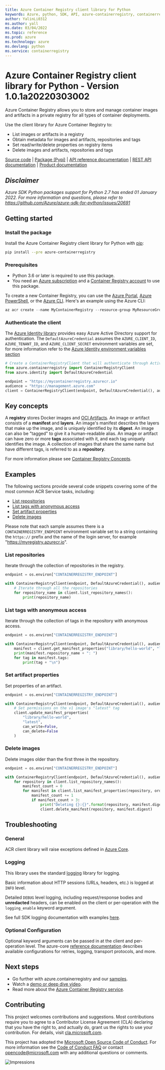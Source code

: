 ```yaml
---
title: Azure Container Registry client library for Python
keywords: Azure, python, SDK, API, azure-containerregistry, containerregistry
author: YalinLi0312
ms.author: yall
ms.date: 03/04/2022
ms.topic: reference
ms.prod: azure
ms.technology: azure
ms.devlang: python
ms.service: containerregistry
---
```

# Azure Container Registry client library for Python - Version 1.0.1a20220303002 


Azure Container Registry allows you to store and manage container images and artifacts in a private registry for all types of container deployments.

Use the client library for Azure Container Registry to:

- List images or artifacts in a registry
- Obtain metadata for images and artifacts, repositories and tags
- Set read/write/delete properties on registry items
- Delete images and artifacts, repositories and tags

[Source code][source] | [Package (Pypi)][package] | [API reference documentation][docs] | [REST API documentation][rest_docs] | [Product documentation][product_docs]

## _Disclaimer_

_Azure SDK Python packages support for Python 2.7 has ended 01 January 2022. For more information and questions, please refer to https://github.com/Azure/azure-sdk-for-python/issues/20691_

## Getting started

### Install the package

Install the Azure Container Registry client library for Python with [pip][pip_link]:

```bash
pip install --pre azure-containerregistry
```

### Prerequisites

* Python 3.6 or later is required to use this package.
* You need an [Azure subscription][azure_sub] and a [Container Registry account][container_registry_docs] to use this package.

To create a new Container Registry, you can use the [Azure Portal][container_registry_create_portal],
[Azure PowerShell][container_registry_create_ps], or the [Azure CLI][container_registry_create_cli].
Here's an example using the Azure CLI:

```Powershell
az acr create --name MyContainerRegistry --resource-group MyResourceGroup --location westus --sku Basic
```

### Authenticate the client

The [Azure Identity library][identity] provides easy Azure Active Directory support for authentication. The `DefaultAzureCredential` assumes the `AZURE_CLIENT_ID`, `AZURE_TENANT_ID`, and `AZURE_CLIENT_SECRET` environment variables are set, for more information refer to the [Azure Identity environment variables section](https://github.com/Azure/azure-sdk-for-python/tree/main/sdk/identity/azure-identity#environment-variables)

```python
# Create a ContainerRegistryClient that will authenticate through Active Directory
from azure.containerregistry import ContainerRegistryClient
from azure.identity import DefaultAzureCredential

endpoint = "https://mycontainerregistry.azurecr.io"
audience = "https://management.azure.com"
client = ContainerRegistryClient(endpoint, DefaultAzureCredential(), audience=audience)
```

## Key concepts

A **registry** stores Docker images and [OCI Artifacts](https://opencontainers.org/).  An image or artifact consists of a **manifest** and **layers**.  An image's manifest describes the layers that make up the image, and is uniquely identified by its **digest**.  An image can also be "tagged" to give it a human-readable alias.  An image or artifact can have zero or more **tags** associated with it, and each tag uniquely identifies the image.  A collection of images that share the same name but have different tags, is referred to as a **repository**.

For more information please see [Container Registry Concepts](https://docs.microsoft.com/azure/container-registry/container-registry-concepts).


## Examples

The following sections provide several code snippets covering some of the most common ACR Service tasks, including:

- [List repositories](#list-repositories)
- [List tags with anonymous access](#list-tags-with-anonymous-access)
- [Set artifact properties](#set-artifact-properties)
- [Delete images](#delete-images)

Please note that each sample assumes there is a `CONTAINERREGISTRY_ENDPOINT` environment variable set to a string containing the `https://` prefix and the name of the login server, for example "https://myregistry.azurecr.io".

### List repositories

Iterate through the collection of repositories in the registry.

```python
endpoint = os.environ["CONTAINERREGISTRY_ENDPOINT"]

with ContainerRegistryClient(endpoint, DefaultAzureCredential(), audience="https://management.azure.com") as client:
    # Iterate through all the repositories
    for repository_name in client.list_repository_names():
        print(repository_name)
```

### List tags with anonymous access

Iterate through the collection of tags in the repository with anonymous access.

```python
endpoint = os.environ["CONTAINERREGISTRY_ENDPOINT"]

with ContainerRegistryClient(endpoint, DefaultAzureCredential(), audience="https://management.azure.com") as client:
    manifest = client.get_manifest_properties("library/hello-world", "latest")
    print(manifest.repository_name + ": ")
    for tag in manifest.tags:
        print(tag + "\n")
```

### Set artifact properties

Set properties of an artifact.

```python
endpoint = os.environ["CONTAINERREGISTRY_ENDPOINT"]

with ContainerRegistryClient(endpoint, DefaultAzureCredential(), audience="https://management.azure.com") as client:
    # Set permissions on the v1 image's "latest" tag
    client.update_manifest_properties(
        "library/hello-world",
        "latest",
        can_write=False,
        can_delete=False
    )
```

### Delete images

Delete images older than the first three in the repository.

```python
endpoint = os.environ["CONTAINERREGISTRY_ENDPOINT"]

with ContainerRegistryClient(endpoint, DefaultAzureCredential(), audience="https://management.azure.com") as client:
    for repository in client.list_repository_names():
        manifest_count = 0
        for manifest in client.list_manifest_properties(repository, order_by=ArtifactManifestOrder.LAST_UPDATED_ON_DESCENDING):
            manifest_count += 1
            if manifest_count > 3:
                print("Deleting {}:{}".format(repository, manifest.digest))
                client.delete_manifest(repository, manifest.digest)
```

## Troubleshooting

### General
ACR client library will raise exceptions defined in [Azure Core][azure_core_exceptions].

### Logging
This library uses the standard
[logging][python_logging] library for logging.

Basic information about HTTP sessions (URLs, headers, etc.) is logged at `INFO` level.

Detailed `DEBUG` level logging, including request/response bodies and **unredacted**
headers, can be enabled on the client or per-operation with the `logging_enable` keyword argument.

See full SDK logging documentation with examples [here][sdk_logging_docs].

### Optional Configuration

Optional keyword arguments can be passed in at the client and per-operation level.
The azure-core [reference documentation][azure_core_ref_docs]
describes available configurations for retries, logging, transport protocols, and more.

## Next steps

- Go further with azure.containerregistry and our [samples][samples].
- Watch a [demo or deep dive video](https://azure.microsoft.com/resources/videos/index/?service=container-registry).
- Read more about the [Azure Container Registry service](https://docs.microsoft.com/azure/container-registry/container-registry-intro).

## Contributing

This project welcomes contributions and suggestions.  Most contributions require
you to agree to a Contributor License Agreement (CLA) declaring that you have
the right to, and actually do, grant us the rights to use your contribution. For
details, visit [cla.microsoft.com][cla].

This project has adopted the [Microsoft Open Source Code of Conduct][coc].
For more information see the [Code of Conduct FAQ][coc_faq]
or contact [opencode@microsoft.com][coc_contact] with any
additional questions or comments.

![Impressions](https://azure-sdk-impressions.azurewebsites.net/api/impressions/azure-sdk-for-python%2Fsdk%2Fcontainerregistry%2Fazure-containerregistry%2FREADME.png)

<!-- LINKS -->
[source]: https://github.com/Azure/azure-sdk-for-python/tree/main/sdk/containerregistry/azure-containerregistry
[package]: https://pypi.org/project/azure-containerregistry/
[docs]: https://azuresdkdocs.blob.core.windows.net/$web/python/azure-containerregistry/1.0.0b1/index.html
[rest_docs]: https://docs.microsoft.com/rest/api/containerregistry/
[product_docs]:  https://docs.microsoft.com/azure/container-registry
[pip_link]: https://pypi.org
[container_registry_docs]: https://docs.microsoft.com/azure/container-registry/container-registry-intro
[container_registry_create_ps]: https://docs.microsoft.com/azure/container-registry/container-registry-get-started-powershell
[container_registry_create_cli]: https://docs.microsoft.com/azure/container-registry/container-registry-get-started-azure-cli
[container_registry_create_portal]: https://docs.microsoft.com/azure/container-registry/container-registry-get-started-portal
[container_registry_concepts]: https://docs.microsoft.com/azure/container-registry/container-registry-concepts
[azure_cli]: https://docs.microsoft.com/cli/azure
[azure_sub]: https://azure.microsoft.com/free/
[identity]: https://github.com/Azure/azure-sdk-for-python/blob/main/sdk/identity/azure-identity/README.md
[samples]: https://github.com/Azure/azure-sdk-for-python/tree/main/sdk/containerregistry/azure-containerregistry/samples
[cla]: https://cla.microsoft.com
[coc]: https://opensource.microsoft.com/codeofconduct/
[coc_faq]: https://opensource.microsoft.com/codeofconduct/faq/
[coc_contact]: mailto:opencode@microsoft.com
[azure_core_ref_docs]: https://aka.ms/azsdk/python/core/docs
[azure_core_exceptions]: https://aka.ms/azsdk/python/core/docs#module-azure.core.exceptions
[python_logging]: https://docs.python.org/3/library/logging.html
[sdk_logging_docs]: https://docs.microsoft.com/azure/developer/python/azure-sdk-logging


